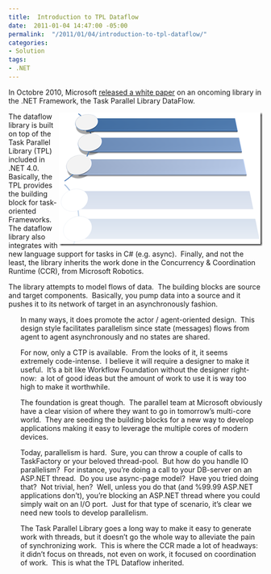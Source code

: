 ```yaml
---
title:  Introduction to TPL Dataflow
date:  2011-01-04 14:47:00 -05:00
permalink:  "/2011/01/04/introduction-to-tpl-dataflow/"
categories:
- Solution
tags:
- .NET
---
```

<p>In Octobre 2010, Microsoft <a href="http://www.microsoft.com/downloads/en/details.aspx?FamilyID=d5b3e1f8-c672-48e8-baf8-94f05b431f5c&amp;displaylang=en">released a white paper</a> on an oncoming library in the .NET Framework, the Task Parallel Library DataFlow.</p>  <p><img style="border-bottom:0;border-left:0;display:inline;margin-left:0;border-top:0;margin-right:0;border-right:0;" title="image" border="0" alt="image" align="right" src="assets/2011/1/introduction-to-tpl-dataflow/image2.png" width="404" height="265" />The dataflow library is built on top of the Task Parallel Library (TPL) included in .NET 4.0.&#160; Basically, the TPL provides the building block for task-oriented Frameworks.&#160; The dataflow library also integrates with new language support for tasks in C# (e.g. async).&#160; Finally, and not the least, the library inherits the work done in the Concurrency &amp; Coordination Runtime (CCR), from Microsoft Robotics.</p>  <p>The library attempts to model flows of data.&#160; The building blocks are source and target components.&#160; Basically, you pump data into a source and it pushes it to its network of target in an asynchronously fashion.</p>  <ul>In many ways, it does promote the actor / agent-oriented design.&#160; This design style facilitates parallelism since state (messages) flows from agent to agent asynchronously and no states are shared.</ul>  <ul>For now, only a CTP is available.&#160; From the looks of it, it seems extremely code-intense.&#160; I believe it will require a designer to make it useful.&#160; It’s a bit like Workflow Foundation without the designer right-now:&#160; a lot of good ideas but the amount of work to use it is way too high to make it worthwhile.</ul>  <ul>The foundation is great though.&#160; The parallel team at Microsoft obviously have a clear vision of where they want to go in tomorrow’s multi-core world.&#160; They are seeding the building blocks for a new way to develop applications making it easy to leverage the multiple cores of modern devices.</ul>  <ul>Today, parallelism is hard.&#160; Sure, you can throw a couple of calls to TaskFactory or your beloved thread-pool.&#160; But how do you handle IO parallelism?&#160; For instance, you’re doing a call to your DB-server on an ASP.NET thread.&#160; Do you use async-page model?&#160; Have you tried doing that?&#160; Not trivial, hen?&#160; Well, unless you do that (and %99.99 ASP.NET applications don’t), you’re blocking an ASP.NET thread where you could simply wait on an I/O port.&#160; Just for that type of scenario, it’s clear we need new tools to develop parallelism.</ul>  <ul>The Task Parallel Library goes a long way to make it easy to generate work with threads, but it doesn’t go the whole way to alleviate the pain of synchronizing work.&#160; This is where the CCR made a lot of headways:&#160; it didn’t focus on threads, not even on work, it focused on coordination of work.&#160; This is what the TPL Dataflow inherited.</ul>
